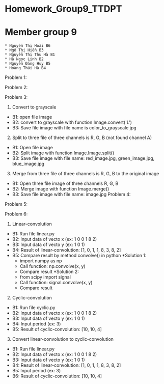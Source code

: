 # Homework_Group9_TTDPT
# Member group 9
	* Nguyễn Thị Hoài B6
	* Ngô Thị Hiền B3
	* Nguyễn Thị Thu Hà B1
	* Hà Ngọc Linh B2
	* Nguyễn Đăng Huy B5
	* Hoàng Thái Hà B4
Problem 1:

Problem 2:

Problem 3:
1. Convert to grayscale
- B1: open file image
- B2: convert to grayscale with function Image.convert('L')
- B3: Save file image with file name is color_to_grayscale.jpg

2. Split to three file of three channels is R, G, B (not found channel A)
- B1: Open file image
- B2: Split image with function Image.Image.split()
- B3: Save file image with file name: red_image.jpg, green_image.jpg, blue_image.jpg

3. Merge from three file of three channels is R, G, B to the original image
- B1: Open three file image of three channels R, G, B
- B2: Merge image with function Image.merge()
- B3: Save file image with file name: image.jpg
Problem 4:

Problem 5:

Problem 6:
1. Linear-convolution
- B1: Run file linear.py
- B2: Input data of vecto x (ex: 1 0 0 1 8 2)
- B3: Input data of vecto y (ex: 1 0 1)
- B4: Result of linear-convolution: [1, 0, 1, 1, 8, 3, 8, 2]
- B5: Compare result by method convolve() in python
	*Solution 1:
	+ import numpy as np
	+ Call function: np.convolve(x, y)
	+ Compare result
	*Solution 2:
	+ from scipy import signal
	+ Call function: signal.convolve(x, y)
	+ Compare result

2. Cyclic-convolution
- B1: Run file cyclic.py
- B2: Input data of vecto x (ex: 1 0 0 1 8 2)
- B3: Input data of vecto y (ex: 1 0 1)
- B4: Input period (ex: 3)
- B5: Result of cyclic-convolution: [10, 10, 4]

3. Convert linear-convolution to cyclic-convolution
- B1: Run file linear.py
- B2: Input data of vecto x (ex: 1 0 0 1 8 2)
- B3: Input data of vecto y (ex: 1 0 1)
- B4: Result of linear-convolution: [1, 0, 1, 1, 8, 3, 8, 2]
- B5: Input period (ex: 3)
- B6: Result of cyclic-convolution: [10, 10, 4]
